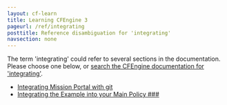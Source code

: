 ```yaml
---
layout: cf-learn
title: Learning CFEngine 3
pageurl: /ref/integrating
posttitle: Reference disambiguation for 'integrating'
navsection: none
---
```


The term 'integrating' could refer to several sections in the documentation. Please choose one below, or
[search the CFEngine documentation for 'integrating'](http://cfengine.com/docs/latest/search.html?q=integrating).

- [Integrating Mission Portal with git](http://cfengine.com/docs/latest/enterprise-cfengine-guide-design-center-configure-sketches-enterprise-integrating-mission-portal-with-git.html#integrating-mission-portal-with-git)
- [Integrating the Example into your Main Policy \#\#\#](http://cfengine.com/docs/latest/examples.html#integrating-the-example-into-your-main-policy-###)

